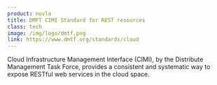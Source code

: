 ```yaml
---
product: nuvla
title: DMFT CIMI Standard for REST resources
class: tech
image: /img/logo/dmtf.png
link: https://www.dmtf.org/standards/cloud
---
```


Cloud Infrastructure Management Interface (CIMI), by the Distribute Management Task Force, provides a consistent and systematic way to expose RESTful web services in the cloud space.
